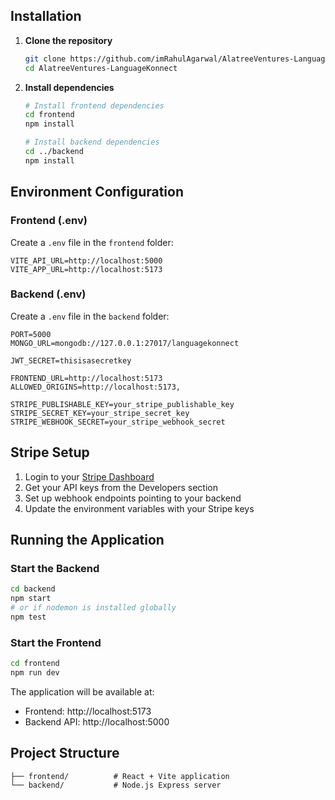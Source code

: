 ## Installation

1. **Clone the repository**
   ```bash
   git clone https://github.com/imRahulAgarwal/AlatreeVentures-LanguageKonnect.git
   cd AlatreeVentures-LanguageKonnect
   ```

2. **Install dependencies**
   ```bash
   # Install frontend dependencies
   cd frontend
   npm install
   
   # Install backend dependencies
   cd ../backend
   npm install
   ```

## Environment Configuration

### Frontend (.env)
Create a `.env` file in the `frontend` folder:
```env
VITE_API_URL=http://localhost:5000
VITE_APP_URL=http://localhost:5173
```

### Backend (.env)
Create a `.env` file in the `backend` folder:
```env
PORT=5000
MONGO_URL=mongodb://127.0.0.1:27017/languagekonnect

JWT_SECRET=thisisasecretkey

FRONTEND_URL=http://localhost:5173
ALLOWED_ORIGINS=http://localhost:5173,

STRIPE_PUBLISHABLE_KEY=your_stripe_publishable_key
STRIPE_SECRET_KEY=your_stripe_secret_key
STRIPE_WEBHOOK_SECRET=your_stripe_webhook_secret
```

## Stripe Setup

1. Login to your [Stripe Dashboard](https://dashboard.stripe.com/)
2. Get your API keys from the Developers section
3. Set up webhook endpoints pointing to your backend
4. Update the environment variables with your Stripe keys

## Running the Application

### Start the Backend
```bash
cd backend
npm start
# or if nodemon is installed globally
npm test
```

### Start the Frontend
```bash
cd frontend
npm run dev
```

The application will be available at:
- Frontend: http://localhost:5173
- Backend API: http://localhost:5000

## Project Structure

```
├── frontend/          # React + Vite application
└── backend/           # Node.js Express server
```